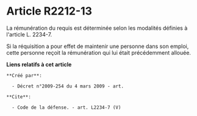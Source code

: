 # Article R2212-13

La rémunération du requis est déterminée selon les modalités définies à l'article L. 2234-7.

Si la réquisition a pour effet de maintenir une personne dans son emploi, cette personne reçoit la rémunération qui lui était
précédemment allouée.

**Liens relatifs à cet article**

	**Créé par**:

	  - Décret n°2009-254 du 4 mars 2009 - art.

	**Cite**:

	  - Code de la défense. - art. L2234-7 (V)
